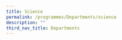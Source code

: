 ```yaml
---
title: Science
permalink: /programmes/Departments/science
description: ""
third_nav_title: Departments
---
```

